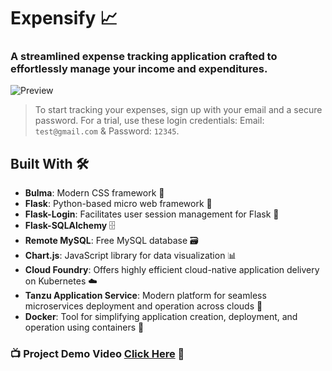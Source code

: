 # Expensify 📈

### A streamlined expense tracking application crafted to effortlessly manage your income and expenditures.

![Preview](https://bit.ly/3o2zl6v)

> To start tracking your expenses, sign up with your email and a secure password. For a trial, use these login credentials: Email: `test@gmail.com` & Password: `12345`.

## Built With 🛠️
* **Bulma**: Modern CSS framework 💅
* **Flask**: Python-based micro web framework 🐍
* **Flask-Login**: Facilitates user session management for Flask 🔐
* **Flask-SQLAlchemy** 🗄️
* **Remote MySQL**: Free MySQL database 🗃️
* **Chart.js**: JavaScript library for data visualization 📊
* **Cloud Foundry**: Offers highly efficient cloud-native application delivery on Kubernetes ☁️
* **Tanzu Application Service**: Modern platform for seamless microservices deployment and operation across clouds 🚀
* **Docker**: Tool for simplifying application creation, deployment, and operation using containers 🐳

### 📺 Project Demo Video [Click Here](https://youtu.be/_dZ6PMOmQ1s) 🔗
